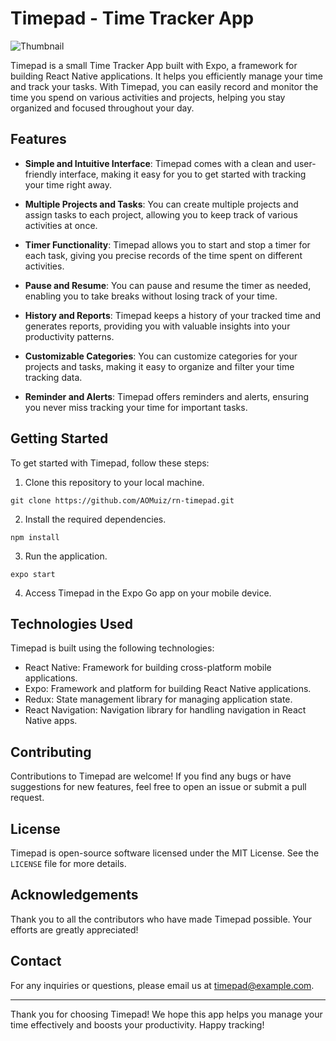 # Timepad - Time Tracker App
![Thumbnail](https://github.com/AOMuiz/rn-timepad/assets/54303765/f5cde521-87e1-4c96-9c92-0388a1bf3eff)

Timepad is a small Time Tracker App built with Expo, a framework for building React Native applications. It helps you efficiently manage your time and track your tasks. With Timepad, you can easily record and monitor the time you spend on various activities and projects, helping you stay organized and focused throughout your day.

## Features

- **Simple and Intuitive Interface**: Timepad comes with a clean and user-friendly interface, making it easy for you to get started with tracking your time right away.

- **Multiple Projects and Tasks**: You can create multiple projects and assign tasks to each project, allowing you to keep track of various activities at once.

- **Timer Functionality**: Timepad allows you to start and stop a timer for each task, giving you precise records of the time spent on different activities.

- **Pause and Resume**: You can pause and resume the timer as needed, enabling you to take breaks without losing track of your time.

- **History and Reports**: Timepad keeps a history of your tracked time and generates reports, providing you with valuable insights into your productivity patterns.

- **Customizable Categories**: You can customize categories for your projects and tasks, making it easy to organize and filter your time tracking data.

- **Reminder and Alerts**: Timepad offers reminders and alerts, ensuring you never miss tracking your time for important tasks.

## Getting Started

To get started with Timepad, follow these steps:

1. Clone this repository to your local machine.

```
git clone https://github.com/AOMuiz/rn-timepad.git
```

2. Install the required dependencies.

```
npm install
```

3. Run the application.

```
expo start
```

4. Access Timepad in the Expo Go app on your mobile device.

## Technologies Used

Timepad is built using the following technologies:

- React Native: Framework for building cross-platform mobile applications.
- Expo: Framework and platform for building React Native applications.
- Redux: State management library for managing application state.
- React Navigation: Navigation library for handling navigation in React Native apps.

## Contributing

Contributions to Timepad are welcome! If you find any bugs or have suggestions for new features, feel free to open an issue or submit a pull request.

## License

Timepad is open-source software licensed under the MIT License. See the `LICENSE` file for more details.

## Acknowledgements

Thank you to all the contributors who have made Timepad possible. Your efforts are greatly appreciated!

## Contact

For any inquiries or questions, please email us at timepad@example.com.

---

Thank you for choosing Timepad! We hope this app helps you manage your time effectively and boosts your productivity. Happy tracking!
